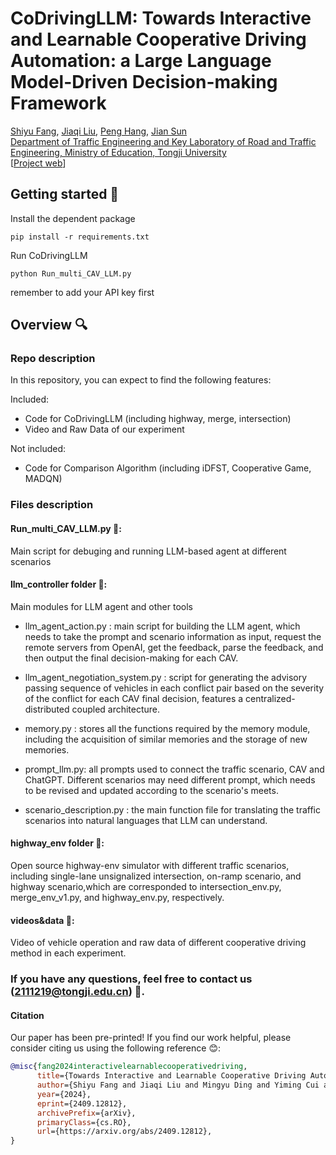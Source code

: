 # CoDrivingLLM: Towards Interactive and Learnable Cooperative Driving Automation: a Large Language Model-Driven Decision-making Framework
[Shiyu Fang](https://fangshiyuu.github.io/), [Jiaqi Liu](https://jiaqiliu-aca.netlify.app/), [Peng Hang](https://www.researchgate.net/profile/Peng-Hang-3), [Jian Sun](https://www.researchgate.net/profile/Jian-Sun-56)  
[Department of Traffic Engineering and Key Laboratory of Road and Traffic Engineering, Ministry of Education, Tongji University](https://tops.tongji.edu.cn/)  
[[Project web](https://fangshiyuu.github.io/CoDrivingLLM/)]

## Getting started 🚀
Install the dependent package
```shell
pip install -r requirements.txt
```
Run CoDrivingLLM
```shell
python Run_multi_CAV_LLM.py
```
remember to add your API key first 

## Overview 🔍
### Repo description
In this repository, you can expect to find the following features:

Included:
* Code for CoDrivingLLM (including highway, merge, intersection)
* Video and Raw Data of our experiment 

Not included:
* Code for Comparison Algorithm (including iDFST, Cooperative Game, MADQN)

### Files description
#### Run_multi_CAV_LLM.py 📄:
Main script for debuging and running LLM-based agent at different scenarios

#### llm_controller folder 📂:
Main modules for LLM agent and other tools

* llm_agent_action.py : 
main script for building the LLM agent, which needs to take the prompt and
scenario information as input, request the remote servers from OpenAI,
get the feedback, parse the feedback, and then output the final decision-making for each CAV.

* llm_agent_negotiation_system.py :
script for generating the advisory passing sequence of vehicles in each conflict pair based on the
severity of the conflict for each CAV final decision, features a centralized-distributed coupled architecture.

* memory.py :
stores all the functions required by the memory module, including the acquisition of similar memories and the storage of new memories.

* prompt_llm.py: all prompts used to connect the traffic scenario, CAV and ChatGPT.
Different scenarios may need different prompt, which needs to be revised and updated according
to the scenario's meets.

* scenario_description.py : the main function file for translating the traffic scenarios into natural
languages that LLM can understand.

#### highway_env folder 📂: 
Open source highway-env simulator with different traffic scenarios, 
including single-lane unsignalized intersection, on-ramp scenario, and highway scenario,which are corresponded to
intersection_env.py, merge_env_v1.py, and highway_env.py, respectively.

#### videos&data 📂: 
Video of vehicle operation and raw data of different cooperative driving method in each experiment.

### If you have any questions, feel free to contact us (2111219@tongji.edu.cn) 📧.

#### Citation

Our paper has been pre-printed! If you find our work helpful, please consider citing us using the following reference 😊:

```bibtex
@misc{fang2024interactivelearnablecooperativedriving,
      title={Towards Interactive and Learnable Cooperative Driving Automation: a Large Language Model-Driven Decision-Making Framework}, 
      author={Shiyu Fang and Jiaqi Liu and Mingyu Ding and Yiming Cui and Chen Lv and Peng Hang and Jian Sun},
      year={2024},
      eprint={2409.12812},
      archivePrefix={arXiv},
      primaryClass={cs.RO},
      url={https://arxiv.org/abs/2409.12812}, 
}

